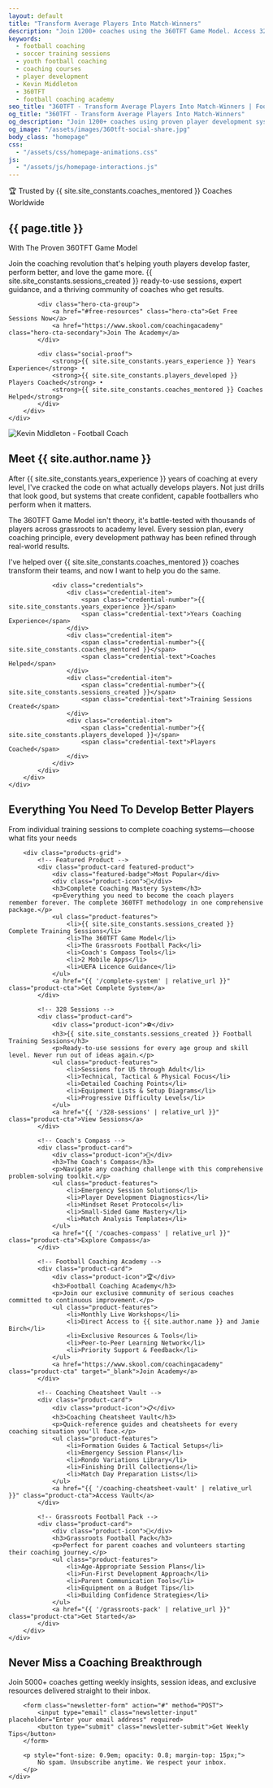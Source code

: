 ```yaml
---
layout: default
title: "Transform Average Players Into Match-Winners"
description: "Join 1200+ coaches using the 360TFT Game Model. Access 328 ready-to-use training sessions, expert coaching guidance, and proven player development systems from Kevin Middleton."
keywords: 
  - football coaching
  - soccer training sessions
  - youth football coaching
  - coaching courses
  - player development
  - Kevin Middleton
  - 360TFT
  - football coaching academy
seo_title: "360TFT - Transform Average Players Into Match-Winners | Football Coaching Academy"
og_title: "360TFT - Transform Average Players Into Match-Winners"
og_description: "Join 1200+ coaches using proven player development systems. 15+ years of coaching expertise in one place."
og_image: "/assets/images/360tft-social-share.jpg"
body_class: "homepage"
css:
  - "/assets/css/homepage-animations.css"
js:
  - "/assets/js/homepage-interactions.js"
---
```


<!-- Hero Section -->
<section class="hero">
    <div class="container">
        <div class="hero-content">
            <div class="hero-badge">🏆 Trusted by {{ site.site_constants.coaches_mentored }} Coaches Worldwide</div>
            <h1>{{ page.title }}</h1>
            <p class="hero-subtitle">With The Proven 360TFT Game Model</p>
            <p class="hero-description">Join the coaching revolution that's helping youth players develop faster, perform better, and love the game more. {{ site.site_constants.sessions_created }} ready-to-use sessions, expert guidance, and a thriving community of coaches who get results.</p>
            
            <div class="hero-cta-group">
                <a href="#free-resources" class="hero-cta">Get Free Sessions Now</a>
                <a href="https://www.skool.com/coachingacademy" class="hero-cta-secondary">Join The Academy</a>
            </div>
            
            <div class="social-proof">
                <strong>{{ site.site_constants.years_experience }} Years Experience</strong> • 
                <strong>{{ site.site_constants.players_developed }} Players Coached</strong> • 
                <strong>{{ site.site_constants.coaches_mentored }} Coaches Helped</strong>
            </div>
        </div>
    </div>
</section>

<!-- Authority Section -->
<section class="authority" id="about">
    <div class="container">
        <div class="authority-content">
            <div>
                <img class="kevin-photo" src="{{ site.author.photo | default: '/assets/images/kevin-middleton-coach.jpg' }}" alt="Kevin Middleton - Football Coach">
            </div>
            <div class="authority-text">
                <h2>Meet {{ site.author.name }}</h2>
                <p>After {{ site.site_constants.years_experience }} years of coaching at every level, I've cracked the code on what actually develops players. Not just drills that look good, but systems that create confident, capable footballers who perform when it matters.</p>
                <p>The 360TFT Game Model isn't theory, it's battle-tested with thousands of players across grassroots to academy level. Every session plan, every coaching principle, every development pathway has been refined through real-world results.</p>
                <p>I've helped over {{ site.site_constants.coaches_mentored }} coaches transform their teams, and now I want to help you do the same.</p>
                
                <div class="credentials">
                    <div class="credential-item">
                        <span class="credential-number">{{ site.site_constants.years_experience }}</span>
                        <span class="credential-text">Years Coaching Experience</span>
                    </div>
                    <div class="credential-item">
                        <span class="credential-number">{{ site.site_constants.coaches_mentored }}</span>
                        <span class="credential-text">Coaches Helped</span>
                    </div>
                    <div class="credential-item">
                        <span class="credential-number">{{ site.site_constants.sessions_created }}</span>
                        <span class="credential-text">Training Sessions Created</span>
                    </div>
                    <div class="credential-item">
                        <span class="credential-number">{{ site.site_constants.players_developed }}</span>
                        <span class="credential-text">Players Coached</span>
                    </div>
                </div>
            </div>
        </div>
    </div>
</section>

<!-- Products Section -->
<section class="products" id="sessions">
    <div class="container">
        <div class="section-header">
            <h2>Everything You Need To Develop Better Players</h2>
            <p>From individual training sessions to complete coaching systems—choose what fits your needs</p>
        </div>
        
        <div class="products-grid">
            <!-- Featured Product -->
            <div class="product-card featured-product">
                <div class="featured-badge">Most Popular</div>
                <div class="product-icon">🎯</div>
                <h3>Complete Coaching Mastery System</h3>
                <p>Everything you need to become the coach players remember forever. The complete 360TFT methodology in one comprehensive package.</p>
                <ul class="product-features">
                    <li>{{ site.site_constants.sessions_created }} Complete Training Sessions</li>
                    <li>The 360TFT Game Model</li>
                    <li>The Grassroots Football Pack</li>
                    <li>Coach's Compass Tools</li>
                    <li>2 Mobile Apps</li>
                    <li>UEFA Licence Guidance</li>
                </ul>
                <a href="{{ '/complete-system' | relative_url }}" class="product-cta">Get Complete System</a>
            </div>

            <!-- 328 Sessions -->
            <div class="product-card">
                <div class="product-icon">⚽</div>
                <h3>{{ site.site_constants.sessions_created }} Football Training Sessions</h3>
                <p>Ready-to-use sessions for every age group and skill level. Never run out of ideas again.</p>
                <ul class="product-features">
                    <li>Sessions for U5 through Adult</li>
                    <li>Technical, Tactical & Physical Focus</li>
                    <li>Detailed Coaching Points</li>
                    <li>Equipment Lists & Setup Diagrams</li>
                    <li>Progressive Difficulty Levels</li>
                </ul>
                <a href="{{ '/328-sessions' | relative_url }}" class="product-cta">View Sessions</a>
            </div>

            <!-- Coach's Compass -->
            <div class="product-card">
                <div class="product-icon">🧭</div>
                <h3>The Coach's Compass</h3>
                <p>Navigate any coaching challenge with this comprehensive problem-solving toolkit.</p>
                <ul class="product-features">
                    <li>Emergency Session Solutions</li>
                    <li>Player Development Diagnostics</li>
                    <li>Mindset Reset Protocols</li>
                    <li>Small-Sided Game Mastery</li>
                    <li>Match Analysis Templates</li>
                </ul>
                <a href="{{ '/coaches-compass' | relative_url }}" class="product-cta">Explore Compass</a>
            </div>

            <!-- Football Coaching Academy -->
            <div class="product-card">
                <div class="product-icon">🏆</div>
                <h3>Football Coaching Academy</h3>
                <p>Join our exclusive community of serious coaches committed to continuous improvement.</p>
                <ul class="product-features">
                    <li>Monthly Live Workshops</li>
                    <li>Direct Access to {{ site.author.name }} and Jamie Birch</li>
                    <li>Exclusive Resources & Tools</li>
                    <li>Peer-to-Peer Learning Network</li>
                    <li>Priority Support & Feedback</li>
                </ul>
                <a href="https://www.skool.com/coachingacademy" class="product-cta" target="_blank">Join Academy</a>
            </div>

            <!-- Coaching Cheatsheet Vault -->
            <div class="product-card">
                <div class="product-icon">📋</div>
                <h3>Coaching Cheatsheet Vault</h3>
                <p>Quick-reference guides and cheatsheets for every coaching situation you'll face.</p>
                <ul class="product-features">
                    <li>Formation Guides & Tactical Setups</li>
                    <li>Emergency Session Plans</li>
                    <li>Rondo Variations Library</li>
                    <li>Finishing Drill Collections</li>
                    <li>Match Day Preparation Lists</li>
                </ul>
                <a href="{{ '/coaching-cheatsheet-vault' | relative_url }}" class="product-cta">Access Vault</a>
            </div>

            <!-- Grassroots Football Pack -->
            <div class="product-card">
                <div class="product-icon">🌱</div>
                <h3>Grassroots Football Pack</h3>
                <p>Perfect for parent coaches and volunteers starting their coaching journey.</p>
                <ul class="product-features">
                    <li>Age-Appropriate Session Plans</li>
                    <li>Fun-First Development Approach</li>
                    <li>Parent Communication Tools</li>
                    <li>Equipment on a Budget Tips</li>
                    <li>Building Confidence Strategies</li>
                </ul>
                <a href="{{ '/grassroots-pack' | relative_url }}" class="product-cta">Get Started</a>
            </div>
        </div>
    </div>
</section>

<!-- Newsletter Section -->
<section class="newsletter" id="subscribe">
    <div class="container">
        <h2>Never Miss a Coaching Breakthrough</h2>
        <p>Join 5000+ coaches getting weekly insights, session ideas, and exclusive resources delivered straight to their inbox.</p>
        
        <form class="newsletter-form" action="#" method="POST">
            <input type="email" class="newsletter-input" placeholder="Enter your email address" required>
            <button type="submit" class="newsletter-submit">Get Weekly Tips</button>
        </form>
        
        <p style="font-size: 0.9em; opacity: 0.8; margin-top: 15px;">
            No spam. Unsubscribe anytime. We respect your inbox.
        </p>
    </div>
</section>